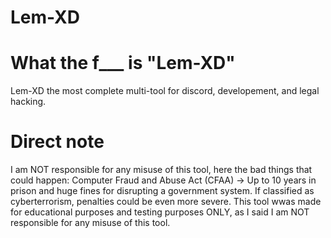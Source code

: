 # Lem-XD

# What the f___ is "Lem-XD"
Lem-XD the most complete multi-tool for discord, developement, and legal hacking.

# Direct note
I am NOT responsible for any misuse of this tool, here the bad things that could happen:
Computer Fraud and Abuse Act (CFAA) → Up to 10 years in prison and huge fines for disrupting a government system.
If classified as cyberterrorism, penalties could be even more severe.
This tool wwas made for educational purposes and testing purposes ONLY, as I said I am NOT responsible for any misuse of this tool.
